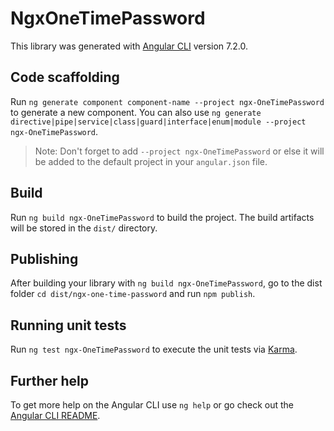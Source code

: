 # NgxOneTimePassword

This library was generated with [Angular CLI](https://github.com/angular/angular-cli) version 7.2.0.

## Code scaffolding

Run `ng generate component component-name --project ngx-OneTimePassword` to generate a new component. You can also use `ng generate directive|pipe|service|class|guard|interface|enum|module --project ngx-OneTimePassword`.
> Note: Don't forget to add `--project ngx-OneTimePassword` or else it will be added to the default project in your `angular.json` file. 

## Build

Run `ng build ngx-OneTimePassword` to build the project. The build artifacts will be stored in the `dist/` directory.

## Publishing

After building your library with `ng build ngx-OneTimePassword`, go to the dist folder `cd dist/ngx-one-time-password` and run `npm publish`.

## Running unit tests

Run `ng test ngx-OneTimePassword` to execute the unit tests via [Karma](https://karma-runner.github.io).

## Further help

To get more help on the Angular CLI use `ng help` or go check out the [Angular CLI README](https://github.com/angular/angular-cli/blob/master/README.md).
